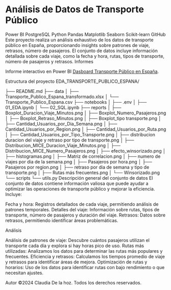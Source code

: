 # Análisis de Datos de Transporte Público
Power BI PostgreSQL Python Pandas Matplotlib Seaborn Scikit-learn GitHub
Este proyecto realiza un análisis exhaustivo de los datos de transporte público en España, proporcionando insights sobre patrones de viaje, retrasos, número de pasajeros. El conjunto de datos incluye información detallada sobre cada viaje, como la fecha y hora, rutas, tipos de transporte, número de pasajeros y retrasos.
Informes

Informe interactivo en Power BI
[Dasboard Transporte Público en España](https://teams.microsoft.com/l/message/48:notes/1722121846338?context=%7B%22contextType%22%3A%22chat%22%7D).

Estructura del proyecto
EDA_TRANSPORTE_PUBLICO_ESPANA/


├── README.md
├── data
│   ├── Transporte_Publico_Espana_transformado.xlsx
│   └── Transporte_Publico_Espana.csv
├── notebooks
│   ├── .env
│   ├── 01_EDA.ipynb
│   └── 02_SQL.ipynb
├── reports
│   ├── Boxplot_Duracion_Viaje_Minutos.png
│   ├── Boxplot_Numero_Pasajeros.png
│   ├── Boxplot_Retraso_Minutos.png
│   ├── Boxplot_tipo transporte.png
│   ├── Cantidad_Usuarios_por_Dia_Semana.png
│   ├── Cantidad_Usuarios_por_Region.png
│   ├── Cantidad_Usuarios_por_Ruta.png
│   ├── Cantidad_Usuarios_por_Tipo_Transporte.png
│   ├── distribucion duracion del viaje y retraso por tipo de transporte.png
│   ├── Distribucion_MICE_Duracion_Viaje_Minutos.png
│   ├── Distribucion_MICE_Numero_Pasajeros.png
│   ├── efecto_winsorizado.png
│   ├── histogramas.png
│   ├── Matriz de correlacion.png
│   ├── numero de viajes por dia de la semana.png
│   ├── Pasajeros por hora.png
│   ├── Pasajeros por region.png
│   ├── retraso por dia de semana y tipo de transporte.png
│   ├── Rutas más frecuentes.png
│   └── Winsorizado.png
└── scripts
    └── utils.py
Descripción general del conjunto de datos
El conjunto de datos contiene información valiosa que puede ayudar a optimizar las operaciones de transporte público y mejorar la eficiencia. Incluye:

Fecha y hora: Registros detallados de cada viaje, permitiendo análisis de patrones temporales.
Detalles del viaje: Información sobre rutas, tipos de transporte, número de pasajeros y duración del viaje.
Retrasos: Datos sobre retrasos, permitiendo identificar áreas problemáticas.

Análisis

Análisis de patrones de viaje: Descubre cuántos pasajeros utilizan el transporte cada día y explora si hay horas pico de uso.
Rutas más utilizadas: Analizamos los datos para determinar las rutas más populares y frecuentes.
Eficiencia y retrasos: Calculamos los tiempos promedio de viaje y retrasos para identificar áreas de mejora.
Optimización de rutas y horarios: Uso de los datos para identificar rutas con bajo rendimiento o que necesitan ajustes.

Autor
©2024 Claudia De la hoz. Todos los derechos reservados.
